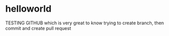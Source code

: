 # helloworld
TESTING GITHUB
which is very great to know
trying to create branch, then commit and create pull request
